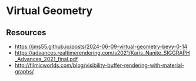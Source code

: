 
# Virtual Geometry


## Resources

- https://jms55.github.io/posts/2024-06-09-virtual-geometry-bevy-0-14
- https://advances.realtimerendering.com/s2021/Karis_Nanite_SIGGRAPH_Advances_2021_final.pdf
- http://filmicworlds.com/blog/visibility-buffer-rendering-with-material-graphs/